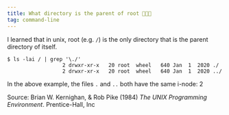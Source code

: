 ```yaml
---
title: What directory is the parent of root 👨‍👦📁
tag: command-line
---
```


I learned that in unix, root (e.g. `/`) is the only directory that is the parent directory of itself.

```
$ ls -lai / | grep '\./'
                  2 drwxr-xr-x   20 root  wheel   640 Jan  1  2020 ./
                  2 drwxr-xr-x   20 root  wheel   640 Jan  1  2020 ../
```

In the above example, the files `.` and `..` both have the same i-node: 2

Source:
Brian W. Kernighan, & Rob Pike (1984) *The UNIX Programming Environment*. Prentice-Hall, Inc
